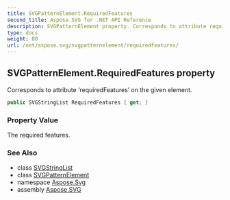 ```yaml
---
title: SVGPatternElement.RequiredFeatures
second_title: Aspose.SVG for .NET API Reference
description: SVGPatternElement property. Corresponds to attribute requiredFeatures on the given element
type: docs
weight: 80
url: /net/aspose.svg/svgpatternelement/requiredfeatures/
---
```

## SVGPatternElement.RequiredFeatures property

Corresponds to attribute ‘requiredFeatures’ on the given element.

```csharp
public SVGStringList RequiredFeatures { get; }
```

### Property Value

The required features.

### See Also

* class [SVGStringList](../../../aspose.svg.datatypes/svgstringlist/)
* class [SVGPatternElement](../)
* namespace [Aspose.Svg](../../svgpatternelement/)
* assembly [Aspose.SVG](../../../)
